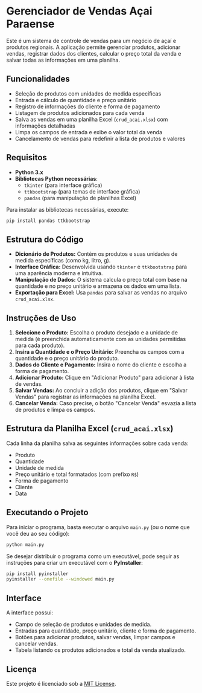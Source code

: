 
# Gerenciador de Vendas Açai Paraense

Este é um sistema de controle de vendas para um negócio de açaí e produtos regionais. A aplicação permite gerenciar produtos, adicionar vendas, registrar dados dos clientes, calcular o preço total da venda e salvar todas as informações em uma planilha.

## Funcionalidades

- Seleção de produtos com unidades de medida específicas
- Entrada e cálculo de quantidade e preço unitário
- Registro de informações do cliente e forma de pagamento
- Listagem de produtos adicionados para cada venda
- Salva as vendas em uma planilha Excel (`crud_acai.xlsx`) com informações detalhadas
- Limpa os campos de entrada e exibe o valor total da venda
- Cancelamento de vendas para redefinir a lista de produtos e valores

## Requisitos

- **Python 3.x**
- **Bibliotecas Python necessárias**: 
  - `tkinter` (para interface gráfica)
  - `ttkbootstrap` (para temas de interface gráfica)
  - `pandas` (para manipulação de planilhas Excel)
  
Para instalar as bibliotecas necessárias, execute:

```bash
pip install pandas ttkbootstrap
```

## Estrutura do Código

- **Dicionário de Produtos:** Contém os produtos e suas unidades de medida específicas (como kg, litro, g).
- **Interface Gráfica:** Desenvolvida usando `tkinter` e `ttkbootstrap` para uma aparência moderna e intuitiva.
- **Manipulação de Dados:** O sistema calcula o preço total com base na quantidade e no preço unitário e armazena os dados em uma lista.
- **Exportação para Excel:** Usa `pandas` para salvar as vendas no arquivo `crud_acai.xlsx`.

## Instruções de Uso

1. **Selecione o Produto:** Escolha o produto desejado e a unidade de medida (é preenchida automaticamente com as unidades permitidas para cada produto).
2. **Insira a Quantidade e o Preço Unitário:** Preencha os campos com a quantidade e o preço unitário do produto.
3. **Dados do Cliente e Pagamento:** Insira o nome do cliente e escolha a forma de pagamento.
4. **Adicionar Produto:** Clique em "Adicionar Produto" para adicionar à lista de vendas.
5. **Salvar Vendas:** Ao concluir a adição dos produtos, clique em "Salvar Vendas" para registrar as informações na planilha Excel.
6. **Cancelar Venda:** Caso precise, o botão "Cancelar Venda" esvazia a lista de produtos e limpa os campos.

## Estrutura da Planilha Excel (`crud_acai.xlsx`)

Cada linha da planilha salva as seguintes informações sobre cada venda:
- Produto
- Quantidade
- Unidade de medida
- Preço unitário e total formatados (com prefixo `R$`)
- Forma de pagamento
- Cliente
- Data

## Executando o Projeto

Para iniciar o programa, basta executar o arquivo `main.py` (ou o nome que você deu ao seu código):

```bash
python main.py
```

Se desejar distribuir o programa como um executável, pode seguir as instruções para criar um executável com o **PyInstaller**:

```bash
pip install pyinstaller
pyinstaller --onefile --windowed main.py
```

## Interface

A interface possui:
- Campo de seleção de produtos e unidades de medida.
- Entradas para quantidade, preço unitário, cliente e forma de pagamento.
- Botões para adicionar produtos, salvar vendas, limpar campos e cancelar vendas.
- Tabela listando os produtos adicionados e total da venda atualizado.

## Licença

Este projeto é licenciado sob a [MIT License](LICENSE).
